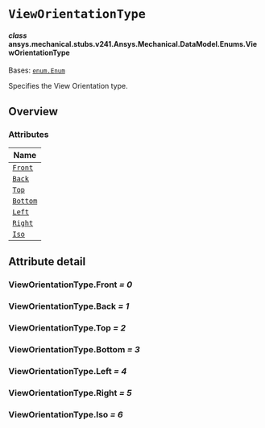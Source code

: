 # `ViewOrientationType`



#### *class* ansys.mechanical.stubs.v241.Ansys.Mechanical.DataModel.Enums.ViewOrientationType

Bases: [`enum.Enum`](https://docs.python.org/3/library/enum.html#enum.Enum)

Specifies the View Orientation type.

<!-- !! processed by numpydoc !! -->

<a id="overview"></a>

## Overview

### Attributes

| Name |
| -------------------------------------------------------------------------------------------------------------------- |
| [`Front`](../../../../../v242/Ansys/Mechanical/DataModel/Enums/ViewOrientationType.md#ViewOrientationType.Front) |
| [`Back`](../../../../../v242/Ansys/Mechanical/DataModel/Enums/ViewOrientationType.md#ViewOrientationType.Back) |
| [`Top`](../../../../../v242/Ansys/Mechanical/DataModel/Enums/ViewOrientationType.md#ViewOrientationType.Top) |
| [`Bottom`](../../../../../v242/Ansys/Mechanical/DataModel/Enums/ViewOrientationType.md#ViewOrientationType.Bottom) |
| [`Left`](../../../../../v242/Ansys/Mechanical/DataModel/Enums/ViewOrientationType.md#ViewOrientationType.Left) |
| [`Right`](../../../../../v242/Ansys/Mechanical/DataModel/Enums/ViewOrientationType.md#ViewOrientationType.Right) |
| [`Iso`](../../../../../v242/Ansys/Mechanical/DataModel/Enums/ViewOrientationType.md#ViewOrientationType.Iso) |

<a id="attribute-detail"></a>

## Attribute detail

<a id="ViewOrientationType.Front"></a>

### ViewOrientationType.Front *= 0*

<a id="ViewOrientationType.Back"></a>

### ViewOrientationType.Back *= 1*

<a id="ViewOrientationType.Top"></a>

### ViewOrientationType.Top *= 2*

<a id="ViewOrientationType.Bottom"></a>

### ViewOrientationType.Bottom *= 3*

<a id="ViewOrientationType.Left"></a>

### ViewOrientationType.Left *= 4*

<a id="ViewOrientationType.Right"></a>

### ViewOrientationType.Right *= 5*

<a id="ViewOrientationType.Iso"></a>

### ViewOrientationType.Iso *= 6*


